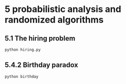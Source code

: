 # 5 probabilistic analysis and randomized algorithms

## 5.1 The hiring problem
`python hiring.py`

## 5.4.2 Birthday paradox
`python birthday`
